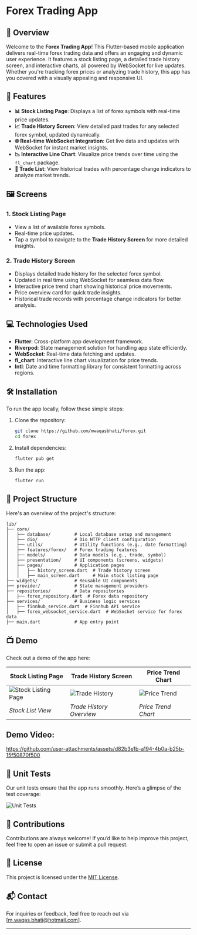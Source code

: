 # Forex Trading App

## 🚀 Overview
Welcome to the **Forex Trading App**! This Flutter-based mobile application delivers real-time forex trading data and offers an engaging and dynamic user experience. It features a stock listing page, a detailed trade history screen, and interactive charts, all powered by WebSocket for live updates. Whether you're tracking forex prices or analyzing trade history, this app has you covered with a visually appealing and responsive UI.

## 📱 Features
- **📊 Stock Listing Page**: Displays a list of forex symbols with real-time price updates.
- **📈 Trade History Screen**: View detailed past trades for any selected forex symbol, updated dynamically.
- **🌐 Real-time WebSocket Integration**: Get live data and updates with WebSocket for instant market insights.
- **📉 Interactive Line Chart**: Visualize price trends over time using the `fl_chart` package.
- **📜 Trade List**: View historical trades with percentage change indicators to analyze market trends.

## 🖼️ Screens
### 1. **Stock Listing Page**
- View a list of available forex symbols.
- Real-time price updates.
- Tap a symbol to navigate to the **Trade History Screen** for more detailed insights.

### 2. **Trade History Screen**
- Displays detailed trade history for the selected forex symbol.
- Updated in real time using WebSocket for seamless data flow.
- Interactive price trend chart showing historical price movements.
- Price overview card for quick trade insights.
- Historical trade records with percentage change indicators for better analysis.

## 💻 Technologies Used
- **Flutter**: Cross-platform app development framework.
- **Riverpod**: State management solution for handling app state efficiently.
- **WebSocket**: Real-time data fetching and updates.
- **fl_chart**: Interactive line chart visualization for price trends.
- **Intl**: Date and time formatting library for consistent formatting across regions.

## 🛠️ Installation

To run the app locally, follow these simple steps:

1. Clone the repository:
   ```sh
   git clone https://github.com/mwaqasbhati/forex.git
   cd forex
   ```

2. Install dependencies:
   ```sh
   flutter pub get
   ```

3. Run the app:
   ```sh
   flutter run
   ```

## 📂 Project Structure
Here's an overview of the project's structure:
```
lib/
├── core/
│   ├── database/         # Local database setup and management
│   ├── dio/              # Dio HTTP client configuration
│   ├── utils/            # Utility functions (e.g., date formatting)
│   ├── features/forex/   # Forex trading features
│   ├── models/           # Data models (e.g., trade, symbol)
│   ├── presentation/     # UI components (screens, widgets)
│   ├── pages/            # Application pages
│   │   ├── history_screen.dart  # Trade history screen
│   │   ├── main_screen.dart     # Main stock listing page
├── widgets/              # Reusable UI components
├── provider/             # State management providers
├── repositories/         # Data repositories
│   ├── forex_repository.dart  # Forex data repository
├── services/             # Business logic services
│   ├── finnhub_service.dart  # Finnhub API service
│   ├── forex_websocket_service.dart  # WebSocket service for forex data
├── main.dart             # App entry point
```

## 📺 Demo
Check out a demo of the app here:

|  **Stock Listing Page**  | **Trade History Screen**  | **Price Trend Chart**  |
|--------------------------|---------------------------|------------------------|
| ![Stock Listing Page](https://github.com/user-attachments/assets/72f12fc8-9c13-4687-8429-2bb8ff21ab20) | ![Trade History](https://github.com/user-attachments/assets/cc810733-81b7-4126-8d75-dbdcb3e60697) | ![Price Trend](https://github.com/user-attachments/assets/ab488f0a-e813-4016-89bd-495cf3bfbfea) |
| *Stock List View*        | *Trade History Overview*  | *Price Trend Chart*    |


## Demo Video:


https://github.com/user-attachments/assets/d82b3e1b-a194-4b0a-b25b-15f50870f500



## 🔧 Unit Tests
Our unit tests ensure that the app runs smoothly. Here’s a glimpse of the test coverage:

![Unit Tests](https://github.com/user-attachments/assets/675ecb73-d82e-47c2-a41f-ebb04d913730)

## 🤝 Contributions
Contributions are always welcome! If you’d like to help improve this project, feel free to open an issue or submit a pull request.

## 📝 License
This project is licensed under the [MIT License](LICENSE).

## 📬 Contact
For inquiries or feedback, feel free to reach out via [m.waqas.bhati@hotmail.com].

---
